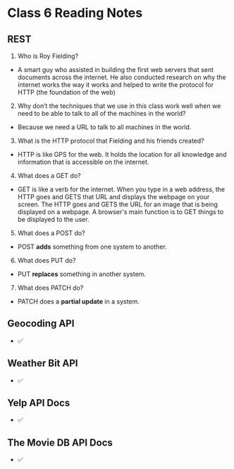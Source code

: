 # Class 6 Reading Notes

## REST

1. Who is Roy Fielding?

- A smart guy who assisted in building the first web servers that sent documents across the internet. He also conducted research on why the internet works the way it works and helped to write the protocol for HTTP (the foundation of the web)

2. Why don’t the techniques that we use in this class work well when we need to be able to talk to all of the machines in the world?

- Because we need a URL to talk to all machines in the world.

3. What is the HTTP protocol that Fielding and his friends created?

- HTTP is like GPS for the web. It holds the location for all knowledge and information that is accessible on the internet.

4. What does a GET do?

- GET is like a verb for the internet.  When you type in a web address, the HTTP goes and GETS that URL and displays the webpage on your screen. The HTTP goes and GETS the URL for an image that is being displayed on a webpage. A browser's main function is to GET things to be displayed to the user.

5. What does a POST do?

- POST **adds** something from one system to another.

6. What does PUT do?

- PUT **replaces** something in another system.

7. What does PATCH do?

- PATCH does a **partial update** in a system.

## Geocoding API

- ✅

## Weather Bit API

- ✅

## Yelp API Docs

- ✅

## The Movie DB API Docs

- ✅

